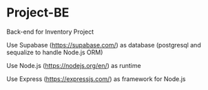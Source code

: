 # Project-BE
Back-end for Inventory Project

Use Supabase (https://supabase.com/) as database (postgresql and sequalize to handle Node.js ORM)

Use Node.js (https://nodejs.org/en/) as runtime

Use Express (https://expressjs.com/) as framework for Node.js
